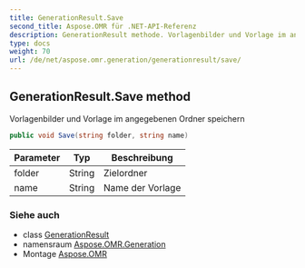 ```yaml
---
title: GenerationResult.Save
second_title: Aspose.OMR für .NET-API-Referenz
description: GenerationResult methode. Vorlagenbilder und Vorlage im angegebenen Ordner speichern
type: docs
weight: 70
url: /de/net/aspose.omr.generation/generationresult/save/
---
```

## GenerationResult.Save method

Vorlagenbilder und Vorlage im angegebenen Ordner speichern

```csharp
public void Save(string folder, string name)
```

| Parameter | Typ | Beschreibung |
| --- | --- | --- |
| folder | String | Zielordner |
| name | String | Name der Vorlage |

### Siehe auch

* class [GenerationResult](../)
* namensraum [Aspose.OMR.Generation](../../generationresult/)
* Montage [Aspose.OMR](../../../)


